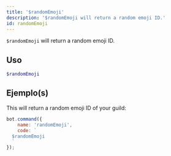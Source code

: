 ```yaml
---
title: '$randomEmoji'
description: '$randomEmoji will return a random emoji ID.'
id: randomEmoji
---
```


`$randomEmoji` will return a random emoji ID.

## Uso

```php
$randomEmoji
```

## Ejemplo(s)

This will return a random emoji ID of your guild:

```javascript
bot.command({
    name: 'randomEmoji',
    code: `
  $randomEmoji
  `
});
```
